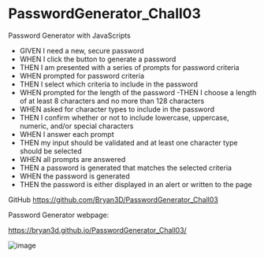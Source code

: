 # PasswordGenerator_Chall03
Password Generator with JavaScripts

- GIVEN I need a new, secure password
- WHEN I click the button to generate a password
- THEN I am presented with a series of prompts for password criteria
- WHEN prompted for password criteria
- THEN I select which criteria to include in the password
- WHEN prompted for the length of the password
-THEN I choose a length of at least 8 characters and no more than 128 characters
- WHEN asked for character types to include in the password
- THEN I confirm whether or not to include lowercase, uppercase, numeric, and/or special characters
- WHEN I answer each prompt
- THEN my input should be validated and at least one character type should be selected
- WHEN all prompts are answered
- THEN a password is generated that matches the selected criteria
- WHEN the password is generated
- THEN the password is either displayed in an alert or written to the page

GitHub
https://github.com/Bryan3D/PasswordGenerator_Chall03

Password Generator webpage:

https://bryan3d.github.io/PasswordGenerator_Chall03/

![image](https://user-images.githubusercontent.com/10051887/196311278-c3a1b351-0ef6-4beb-8836-064c22ffd502.png)



